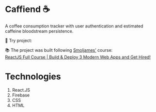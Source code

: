 # Caffiend ☕

A coffee consumption tracker with user authentication and estimated caffeine bloodstream persistence.

🔗 Try project: [](#)

📚 The project was built following [Smoljames'](#https://www.youtube.com/@Smoljames) course: <br />[ReactJS Full Course | Build & Deploy 3 Modern Web Apps and Get Hired!](#https://www.youtube.com/watch?v=iKpkVKubvKk&t=8176s)

# Technologies
1. React.JS
2. Firebase
3. CSS
4. HTML
